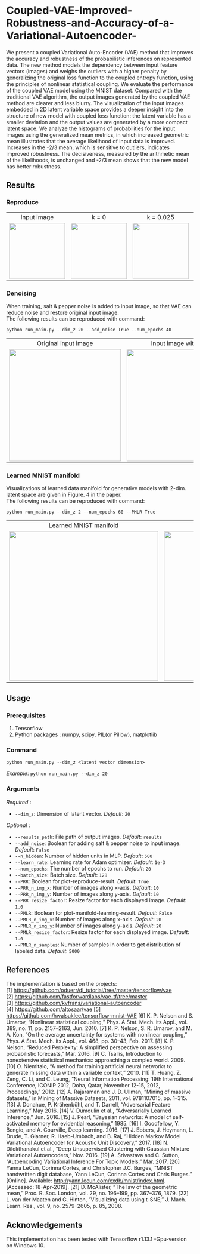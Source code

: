 # Coupled-VAE-Improved-Robustness-and-Accuracy-of-a-Variational-Autoencoder-
We present a coupled Variational Auto-Encoder (VAE) method that improves the accuracy and robustness of the probabilistic inferences on represented data. The new method models the dependency between input feature vectors (images) and weighs the outliers with a higher penalty by generalizing the original loss function to the coupled entropy function, using the principles of nonlinear statistical coupling. We evaluate the performance of the coupled VAE model using the MNIST dataset. Compared with the traditional VAE algorithm, the output images generated by the coupled VAE method are clearer and less blurry. The visualization of the input images embedded in 2D latent variable space provides a deeper insight into the structure of new model with coupled loss function: the latent variable has a smaller deviation and the output values are generated by a more compact latent space. We analyze the histograms of probabilities for the input images using the generalized mean metrics, in which increased geometric mean illustrates that the average likelihood of input data is improved. Increases in the -2/3 mean, which is sensitive to outliers, indicates improved robustness. The decisiveness, measured by the arithmetic mean of the likelihoods, is unchanged and -2/3 mean shows that the new model has better robustness.

## Results
### Reproduce

<table align='center'>
<tr align='center'>
<td> Input image </td>
<td> k = 0 </td>
<td> k = 0.025 </td>
<td> k = 0.05 </td>
<td> k = 0.075 </td>
</tr>
<tr>
<td><img src = 'results/input.jpg' height = '150px'>
<td><img src = 'results/dim_z_2.jpg' height = '150px'>
<td><img src = 'results/dim_z_5.jpg' height = '150px'>
<td><img src = 'results/dim_z_10.jpg' height = '150px'>
<td><img src = 'results/dim_z_20.jpg' height = '150px'>
</tr>
</table>

### Denoising

When training, salt & pepper noise is added to input image, so that VAE can reduce noise and restore original input image.  
The following results can be reproduced with command:  
```
python run_main.py --dim_z 20 --add_noise True --num_epochs 40
```
<table align='center'>
<tr align='center'>
<td> Original input image </td>
<td> Input image with noise </td>
<td> Restored image via VAE </td>
</tr>
<tr>
<td><img src = 'results/input.jpg' height = '300px'>
<td><img src = 'results/input_noise.jpg' height = '300px'>
<td><img src = 'results/denoising.jpg' height = '300px'>
</tr>
</table>

### Learned MNIST manifold
Visualizations of learned data manifold for generative models with 2-dim. latent space are given in Figure. 4 in the paper.  
The following results can be reproduced with command:  
```
python run_main.py --dim_z 2 --num_epochs 60 --PMLR True
```
<table align='center'>
<tr align='center'>
<td> Learned MNIST manifold </td>
<td> Distribution of labeled data  </td>
</tr>
<tr>
<td><img src = 'results/PMLR.jpg' height = '400px'>
<td><img src = 'results/PMLR_map.jpg' height = '400px'>
</tr>
</table>

## Usage
### Prerequisites
1. Tensorflow
2. Python packages : numpy, scipy, PIL(or Pillow), matplotlib

### Command
```
python run_main.py --dim_z <latent vector dimension>
```
*Example*:
`python run_main.py --dim_z 20`

### Arguments
*Required* :  
* `--dim_z`: Dimension of latent vector. *Default*: `20`

*Optional* :  
* `--results_path`: File path of output images. *Default*: `results`
* `--add_noise`: Boolean for adding salt & pepper noise to input image. *Default*: `False`
* `--n_hidden`: Number of hidden units in MLP. *Default*: `500`
* `--learn_rate`: Learning rate for Adam optimizer. *Default*: `1e-3`
* `--num_epochs`: The number of epochs to run. *Default*: `20`
* `--batch_size`: Batch size. *Default*: `128`
* `--PRR`: Boolean for plot-reproduce-result. *Default*: `True`
* `--PRR_n_img_x`: Number of images along x-axis. *Default*: `10`
* `--PRR_n_img_y`: Number of images along y-axis. *Default*: `10`
* `--PRR_resize_factor`: Resize factor for each displayed image. *Default*: `1.0`
* `--PMLR`: Boolean for plot-manifold-learning-result. *Default*: `False`
* `--PMLR_n_img_x`: Number of images along x-axis. *Default*: `20`
* `--PMLR_n_img_y`: Number of images along y-axis. *Default*: `20`
* `--PMLR_resize_factor`: Resize factor for each displayed image. *Default*: `1.0`
* `--PMLR_n_samples`: Number of samples in order to get distribution of labeled data. *Default*: `5000`

## References
The implementation is based on the projects:  
[1] https://github.com/oduerr/dl_tutorial/tree/master/tensorflow/vae  
[2] https://github.com/fastforwardlabs/vae-tf/tree/master  
[3] https://github.com/kvfrans/variational-autoencoder  
[4] https://github.com/altosaar/vae
[5] https://github.com/hwalsuklee/tensorflow-mnist-VAE
[6]	K. P. Nelson and S. Umarov, “Nonlinear statistical coupling,” Phys. A Stat. Mech. its Appl., vol. 389, no. 11, pp. 2157–2163, Jun. 2010.
[7]	K. P. Nelson, S. R. Umarov, and M. A. Kon, “On the average uncertainty for systems with nonlinear coupling,” Phys. A Stat. Mech. its Appl., vol. 468, pp. 30–43, Feb. 2017.
[8]	K. P. Nelson, “Reduced Perplexity: A simplified perspective on assessing probabilistic forecasts,” Mar. 2016.
[9]	C. Tsallis, Introduction to nonextensive statistical mechanics: approaching a complex world. 2009.
[10]	O. Niemitalo, “A method for training artificial neural networks to generate missing data within a variable context,” 2010. 
[11]	T. Huang, Z. Zeng, C. Li, and C. Leung, “Neural Information Processing: 19th International Conference, ICONIP 2012, Doha, Qatar, November 12-15, 2012, Proceedings,” 2012.
[12]	A. Rajaraman and J. D. Ullman, “Mining of massive datasets,” in Mining of Massive Datasets, 2011, vol. 9781107015, pp. 1–315.
[13]	J. Donahue, P. Krähenbühl, and T. Darrell, “Adversarial Feature Learning,” May 2016.
[14]	V. Dumoulin et al., “Adversarially Learned Inference,” Jun. 2016.
[15]	J. Pearl, “Bayesian netwcrks: A model cf self-activated memory for evidential reasoning,” 1985.
[16]	I. Goodfellow, Y. Bengio, and A. Courville, Deep learning. 2016.
[17]	J. Ebbers, J. Heymann, L. Drude, T. Glarner, R. Haeb-Umbach, and B. Raj, “Hidden Markov Model Variational Autoencoder for Acoustic Unit Discovery,” 2017.
[18]	N. Dilokthanakul et al., “Deep Unsupervised Clustering with Gaussian Mixture Variational Autoencoders,” Nov. 2016.
[19]	A. Srivastava and C. Sutton, “Autoencoding Variational Inference For Topic Models,” Mar. 2017.
[20]	Yanna LeCun, Corinna Cortes, and Christopher J.C. Burges, “MNIST handwritten digit database, Yann LeCun, Corinna Cortes and Chris Burges.” [Online]. Available: http://yann.lecun.com/exdb/mnist/index.html. [Accessed: 18-Apr-2019].
[21]	D. McAlister, “The law of the geometric mean,” Proc. R. Soc. London, vol. 29, no. 196–199, pp. 367–376, 1879.
[22]	L. van der Maaten and G. Hinton, “Visualizing data using t-SNE,” J. Mach. Learn. Res., vol. 9, no. 2579–2605, p. 85, 2008.


## Acknowledgements
This implementation has been tested with Tensorflow r1.13.1 -Gpu-version on Windows 10.
